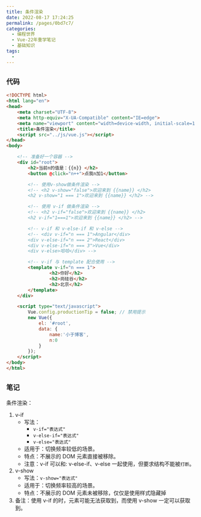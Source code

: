```yaml
---
title: 条件渲染
date: 2022-08-17 17:24:25
permalink: /pages/0bd7c7/
categories:
  - 编程世界
  - Vue-22年重学笔记
  - 基础知识
tags:
  -
---
```


## ` 代码 `

```html
<!DOCTYPE html>
<html lang="en">
<head>
    <meta charset="UTF-8">
    <meta http-equiv="X-UA-Compatible" content="IE=edge">
    <meta name="viewport" content="width=device-width, initial-scale=1.0">
    <title>条件渲染</title>
    <script src="../js/vue.js"></script>
</head>
<body>

    <!-- 准备好一个容器 -->
    <div id="root">
        <h2>当前n的值是：{{n}} </h2>
        <button @click="n++">点我n加1</button>

        <!-- 使用v-show做条件渲染 -->
        <!-- <h2 v-show="false">欢迎来到 {{name}} </h2>
        <h2 v-show="1 === 1">欢迎来到 {{name}} </h2> -->

        <!-- 使用 v-if 做条件渲染 -->
        <!-- <h2 v-if="false">欢迎来到 {{name}} </h2>
        <h2 v-if="1===1">欢迎来到 {{name}} </h2> -->

        <!-- v-if 和 v-else-if 和 v-else -->
        <!-- <div v-if="n === 1">Angular</div>
        <div v-else-if="n === 2">React</div>
        <div v-else-if="n === 3">Vue</div>
        <div v-else>哈哈</div> -->

        <!-- v-if 与 template 配合使用 -->
        <template v-if="n === 1">
                <h2>你好</h2>
                <h2>尚硅谷</h2>
                <h2>北京</h2>
        </template>
    </div>

    <script type="text/javascript">
        Vue.config.productionTip = false; // 禁用提示
        new Vue({
            el: '#root',
            data: {
                name:'小于博客',
                n:0
            }
        });
    </script>
</body>
</html>
```

## ` 笔记 `

条件渲染：
1.  v-if
     - 写法：
       - `v-if="表达式"`
       - `v-else-if="表达式"`
       - `v-else="表达式"`
     - 适用于：切换频率较低的场景。
     - 特点：不展示的 DOM 元素直接被移除。
     - 注意：v-if 可以和: v-else-if、v-else 一起使用，但要求结构不能被`打断`。
2.  v-show
     - 写法：`v-show="表达式"`
     - 适用于：切换频率较高的场景。
     - 特点：不展示的 DOM 元素未被移除，仅仅是使用样式隐藏掉
3.  备注：使用 v-if 的时，元素可能无法获取到，而使用 v-show 一定可以获取到。
